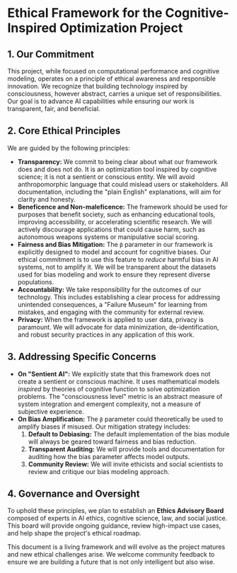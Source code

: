 # Ethical Framework for the Cognitive-Inspired Optimization Project

## 1. Our Commitment

This project, while focused on computational performance and cognitive modeling, operates on a principle of ethical awareness and responsible innovation. We recognize that building technology inspired by consciousness, however abstract, carries a unique set of responsibilities. Our goal is to advance AI capabilities while ensuring our work is transparent, fair, and beneficial.

## 2. Core Ethical Principles

We are guided by the following principles:

*   **Transparency:** We commit to being clear about what our framework does and does not do. It is an optimization tool inspired by cognitive science; it is not a sentient or conscious entity. We will avoid anthropomorphic language that could mislead users or stakeholders. All documentation, including the "plain English" explanations, will aim for clarity and honesty.
*   **Beneficence and Non-maleficence:** The framework should be used for purposes that benefit society, such as enhancing educational tools, improving accessibility, or accelerating scientific research. We will actively discourage applications that could cause harm, such as autonomous weapons systems or manipulative social scoring.
*   **Fairness and Bias Mitigation:** The `β` parameter in our framework is explicitly designed to model and account for cognitive biases. Our ethical commitment is to use this feature to *reduce* harmful bias in AI systems, not to amplify it. We will be transparent about the datasets used for bias modeling and work to ensure they represent diverse populations.
*   **Accountability:** We take responsibility for the outcomes of our technology. This includes establishing a clear process for addressing unintended consequences, a "Failure Museum" for learning from mistakes, and engaging with the community for external review.
*   **Privacy:** When the framework is applied to user data, privacy is paramount. We will advocate for data minimization, de-identification, and robust security practices in any application of this work.

## 3. Addressing Specific Concerns

*   **On "Sentient AI":** We explicitly state that this framework does not create a sentient or conscious machine. It uses mathematical models *inspired* by theories of cognitive function to solve optimization problems. The "consciousness level" metric is an abstract measure of system integration and emergent complexity, not a measure of subjective experience.
*   **On Bias Amplification:** The `β` parameter could theoretically be used to amplify biases if misused. Our mitigation strategy includes:
    1.  **Default to Debiasing:** The default implementation of the bias module will always be geared toward fairness and bias reduction.
    2.  **Transparent Auditing:** We will provide tools and documentation for auditing how the bias parameter affects model outputs.
    3.  **Community Review:** We will invite ethicists and social scientists to review and critique our bias modeling approach.

## 4. Governance and Oversight

To uphold these principles, we plan to establish an **Ethics Advisory Board** composed of experts in AI ethics, cognitive science, law, and social justice. This board will provide ongoing guidance, review high-impact use cases, and help shape the project's ethical roadmap.

This document is a living framework and will evolve as the project matures and new ethical challenges arise. We welcome community feedback to ensure we are building a future that is not only intelligent but also wise. 